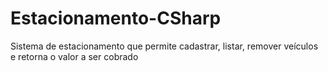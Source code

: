 # Estacionamento-CSharp
Sistema de estacionamento que permite cadastrar, listar, remover veículos e retorna o valor a ser cobrado 
